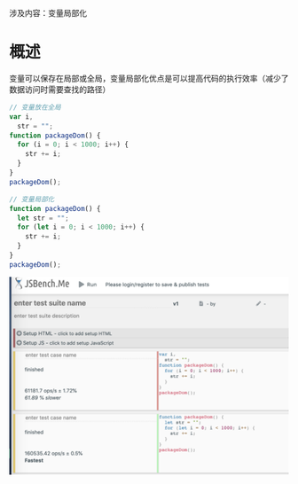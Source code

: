 涉及内容：变量局部化

# 概述

变量可以保存在局部或全局，变量局部化优点是可以提高代码的执行效率（减少了数据访问时需要查找的路径）

```javascript
// 变量放在全局
var i,
  str = "";
function packageDom() {
  for (i = 0; i < 1000; i++) {
    str += i;
  }
}
packageDom();
```

```javascript
// 变量局部化
function packageDom() {
  let str = "";
  for (let i = 0; i < 1000; i++) {
    str += i;
  }
}
packageDom();
```

![](../image/localization_variable_1.png)
